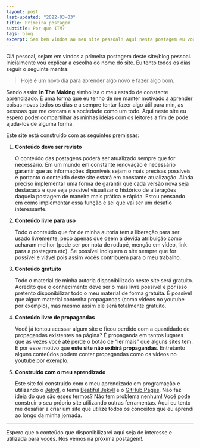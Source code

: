 ```yaml
---
layout: post
last-updated: "2022-03-03"
title: Primeira postagem
subtitle: Por que ITM? 
tags: blog
excerpt: Sem bem vindos ao meu site pessoal! Aqui nesta postagem eu vou contar para vocês a história por traz do nome do site e também as premissas que quero seguir na construção e edição do mesmo. 
---
```


Olá pessoal, sejam em vindos a primeira postagem deste site/blog pessoal. Inicialmente vou explicar a escolha do nome do site. Eu tento todos os dias seguir o seguinte mantra: 

> Hoje é um novo dia para aprender algo novo e fazer algo bom. 

Sendo assim **In The Making** simboliza o meu estado de constante aprendizado. É uma forma que eu tenho de me manter motivado a aprender coisas novas todos os dias e a sempre tentar fazer algo útil para min, as pessoas que me cercam e a sociedade como um todo. Aqui neste site eu espero poder compartilhar as minhas ideias com os leitores a fim de pode ajuda-los de alguma forma. 

Este site está construido com as seguintes premissas: 

1. **Conteúdo deve ser revisto**

    O conteúdo das postagens poderá ser atualizado sempre que for necessário. Em um mundo em constante renovação é necessário garantir que as informações diponíveis sejam o mais precisas possíveis e portanto o conteúdo deste site estará em constante atualização. Ainda preciso implementar uma forma de garantir que cada versão nova seja destacada e que seja possível visualizar o histórico de alterações daquela postagem de maneira mais prática e rápida. Estou pensando em como implementar essa função e sei que vai ser um desafio interessante. 

2. **Conteúdo livre para uso**

    Todo o conteúdo que for de minha autoria tem a liberação para ser usado livremente, peço apenas que deem a devida atribuição como acharam melhor (pode ser por nota de rodapé, menção em vídeo, link para a postagem etc). Se possível indiquem o site sempre que for possível e viável pois assim vocês contribuem para o meu trabalho. 

3. **Conteúdo gratuito**

    Todo o material de minha autoria disponibilizado neste site será gratuito. Acredito que o conhecimento deve ser o mais livre possível e por isso pretento disponibilizar todo o meu material de forma gratuita. É possível que algum material contenha propagandas (como vídeos no youtube por exemplo), mas mesmo assim ele será totalmente gratuito. 

4. **Conteúdo livre de propagandas** 

    Você já tentou acessar algum site e ficou perdido com a quantidade de propagandas existentes na página? É propaganda em tantos lugares que as vezes você até perde o botão de "ler mais" que alguns sites tem. É por esse motivo que **este site não exibirá propagandas**. Entretanto alguns conteúdos podem conter propagandas como os vídeos no youtube por exemplo. 

5. **Construido com o meu aprendizado**

    Este site foi construido com o meu aprendizado em programação e utilizando o [Jekyll](https://jekyllrb.com/), o tema [Beatiful Jekyll](https://github.com/daattali/beautiful-jekyll) e o [GitHub Pages](https://pages.github.com/). Não faz ideia do que são esses termos? Não tem problema nenhum! Você pode construir o seu próprio site utilizando outras ferramentas. Aqui eu tento me desafiar a criar um site que utilize todos os conceitos que eu aprendi ao longo da minha jornada. 

---

Espero que o conteúdo que disponibilizarei aqui seja de interesse e utilizada para vocês. Nos vemos na próxima postagem!.